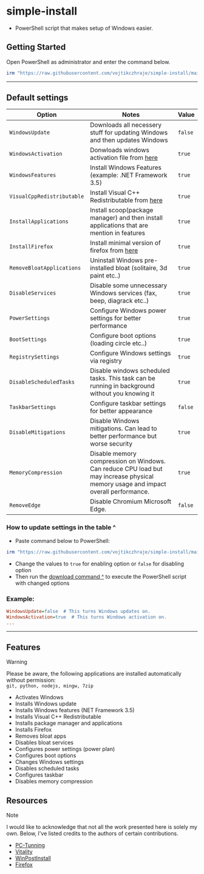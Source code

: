 # simple-install
- PowerShell script that makes setup of Windows easier.

## Getting Started
Open PowerShell as administrator and enter the command below. <br />
```powershell
irm "https://raw.githubusercontent.com/vojtikczhraje/simple-install/main/simple-install.ps1" | iex
```
---
## Default settings

| Option | Notes | Value |
|----------|----------|----------|
| `WindowsUpdate` | Downloads all necessery stuff for updating Windows and then updates Windows | `false` |
| `WindowsActivation` | Donwloads windows activation file from [here](https://github.com/massgravel/Microsoft-Activation-Scripts) | `true` |
| `WindowsFeatures` | Install Windows Features (example: .NET Framework 3.5) | `true` |
| `VisualCppRedistributable` | Install Visual C++ Redistributable from [here](https://github.com/abbodi1406/vcredist) | `true` |
| `InstallApplications` | Install scoop(package manager) and then install applications that are mention in features | `true` |
| `InstallFirefox` | Install minimal version of firefox from [here](https://github.com/amitxv/firefox) | `true` |
| `RemoveBloatApplications` | Uninstall Windows pre-installed bloat (solitaire, 3d paint etc..) | `true` |
| `DisableServices` | Disable some unnecessary Windows services (fax, beep, diagrack etc..) | `true` |
| `PowerSettings` | Configure Windows power settings for better performance | `true` |
| `BootSettings` | Configure boot options (loading circle etc..) | `true` |
| `RegistrySettings` | Configure Windows settings via registry | `true` |
| `DisableScheduledTasks` | Disable windows scheduled tasks. This task can be running in background without you knowing it | `true` |
| `TaskbarSettings` | Configure taskbar settings for better appearance | `false` |
| `DisableMitigations ` | Disable Windows mitigations. Can lead to better performance but worse security | `true` |
| `MemoryCompression ` | Disable memory compression on Windows. Can reduce CPU load but may increase physical memory usage and impact overall performance. | `true` |
| `RemoveEdge ` | Disable Chromium Microsoft Edge. | `false` |

### How to update settings in the table ^
- Paste command below to PowerShell:
```powershell
irm "https://raw.githubusercontent.com/vojtikczhraje/simple-install/main/assets/config.ini" -OutFile "C:\config.ini"; C:\config.ini
```

- Change the values to `true` for enabling option or `false` for disabling option
- Then run the [download command ^](#getting-started) to execute the PowerShell script with changed options

### Example:
```ini
WindowsUpdate=false  # This turns Windows updates on.
WindowsActivation=true  # This turns Windows activation on.
...
```

---

## Features
> [!WARNING]  
> Please be aware, the following applications are installed automatically without permission: <br />
> `git, python, nodejs, mingw, 7zip`
- Activates Windows
- Installs Windows update
- Installs Windows features (NET Framework 3.5)
- Installs Visual C++ Redistributable
- Installs package manager and applications
- Installs Firefox
- Removes bloat apps
- Disables bloat services
- Configures power settings (power plan)
- Configures boot options
- Changes Windows settings
- Disables scheduled tasks
- Configures taskbar
- Disables memory compression
  

## Resources
> [!NOTE]  
> I would like to acknowledge that not all the work presented here is solely my own. Below, I've listed credits to the authors of certain contributions.
- [PC-Tunning](https://github.com/amitxv/PC-Tuning)
- [Vitality](https://github.com/vojtikczhraje/Vitality)
- [WinPostInstall](https://github.com/jhx0/WinPostInstall)
- [Firefox](https://github.com/amitxv/firefox)
